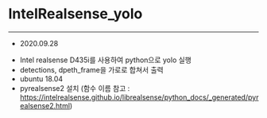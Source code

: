# IntelRealsense_yolo
***
- 2020.09.28
* Intel realsense D435i를 사용하여 python으로 yolo 실행
* detections, dpeth_frame을 가로로 합쳐서 출력
* ubuntu 18.04
* pyrealsense2 설치 (함수 이름 참고 : https://intelrealsense.github.io/librealsense/python_docs/_generated/pyrealsense2.html)
